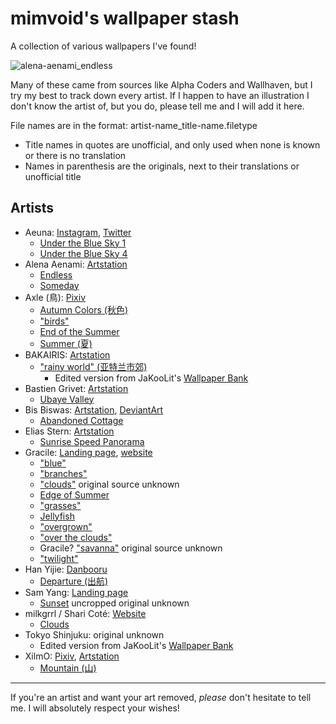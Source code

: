 # mimvoid's wallpaper stash
A collection of various wallpapers I've found!

![alena-aenami_endless](https://github.com/mimvoid/wallpaper-stash/assets/153698678/cd413295-a563-449a-9fce-8a5942dea369)

Many of these came from sources like Alpha Coders and Wallhaven, but I try my best to track down every artist. If I happen to have an illustration I don't know the artist of, but you do, please tell me and I will add it here.

File names are in the format: artist-name_title-name.filetype
- Title names in quotes are unofficial, and only used when none is known or there is no translation
- Names in parenthesis are the originals, next to their translations or unofficial title

## Artists
- Aeuna: [Instagram](https://www.instagram.com/aeuna._/), [Twitter](https://x.com/byAeuna)
  - [Under the Blue Sky 1](https://x.com/byAeuna/status/1667749176443289600/photo/1)
  - [Under the Blue Sky 4](https://x.com/byAeuna/status/1667749176443289600/photo/4)
- Alena Aenami: [Artstation](https://www.artstation.com/aenamiart)
  - [Endless](https://www.artstation.com/artwork/4bX4eY)
  - [Someday](https://www.artstation.com/artwork/Ya4WAb)
- Axle (鳥): [Pixiv](https://www.pixiv.net/en/users/8236670)
  - [Autumn Colors (秋色)](https://www.pixiv.net/en/artworks/71328482)
  - ["birds"](https://www.pixiv.net/en/artworks/97618640)
  - [End of the Summer](https://www.pixiv.net/en/artworks/70458152)
  - [Summer (夏)](https://www.pixiv.net/en/artworks/70142035)
- BAKAIRIS: [Artstation](https://www.artstation.com/bakairis)
  - ["rainy world" (亚特兰市郊)](https://www.artstation.com/artwork/YK8DNq)
    - Edited version from JaKooLit's [Wallpaper Bank](https://github.com/JaKooLit/Wallpaper-Bank)
- Bastien Grivet: [Artstation](https://www.artstation.com/grivetart)
  - [Ubaye Valley](https://www.artstation.com/artwork/3WdYo)
- Bis Biswas: [Artstation](https://www.artstation.com/imbis), [DeviantArt](https://www.deviantart.com/bisbiswas)
  - [Abandoned Cottage](https://www.deviantart.com/bisbiswas/art/Abandoned-Cottage-949858161)
- Elias Stern: [Artstation](https://www.artstation.com/elias_stern)
  - [Sunrise Speed Panorama](https://www.artstation.com/artwork/5DmxW)
- Gracile: [Landing page](https://lit.link/en/gracilejp), [website](https://www.gracile.jp)
  - ["blue"](https://x.com/gracile_jp/status/1352278374903779329/photo/2)
  - ["branches"](https://x.com/gracile_jp/status/1389577498862620673/photo/2)
  - ["clouds"](https://wallhaven.cc/w/e7d368) original source unknown
  - [Edge of Summer](https://x.com/gracile_jp/status/1168895118784507910/photo/2)
  - ["grasses"](https://x.com/gracile_jp/status/1707043713552368033/photo/1)
  - [Jellyfish](https://x.com/gracile_jp/status/1497202048840118277/photo/1)
  - ["overgrown"](https://x.com/gracile_jp/status/1356610926397558785/photo/3)
  - ["over the clouds"](https://x.com/gracile_jp/status/1406328138607456258/photo/2)
  - Gracile? ["savanna"](https://wallhaven.cc/w/ex2dol) original source unknown
  - ["twilight"](https://x.com/gracile_jp/status/1789598350595293328)
- Han Yijie: [Danbooru](https://danbooru.donmai.us/posts?tags=han_yijie)
  - [Departure (出航)](https://danbooru.donmai.us/posts/1847025?q=han_yijie)
- Sam Yang: [Landing page](https://linktr.ee/samdoesarts)
  - [Sunset](https://x.com/samdoesarts/status/1696555428228874444) uncropped original unknown
- milkgrrl / Shari Coté: [Website](https://www.milkgrrl.com/home)
  - [Clouds](https://www.milkgrrl.com/portfolio?pgid=jja9jy5o-49abe1d5-7966-40a7-a66d-a163695ce767)
- Tokyo Shinjuku: original unknown
  - Edited version from JaKooLit's [Wallpaper Bank](https://github.com/JaKooLit/Wallpaper-Bank)
- XilmO: [Pixiv](https://www.pixiv.net/en/users/19389056), [Artstation](https://www.artstation.com/yhl)
  - [Mountain (山)](https://www.pixiv.net/en/artworks/106047489)

***
If you're an artist and want your art removed, *please* don't hesitate to tell me. I will absolutely respect your wishes!
